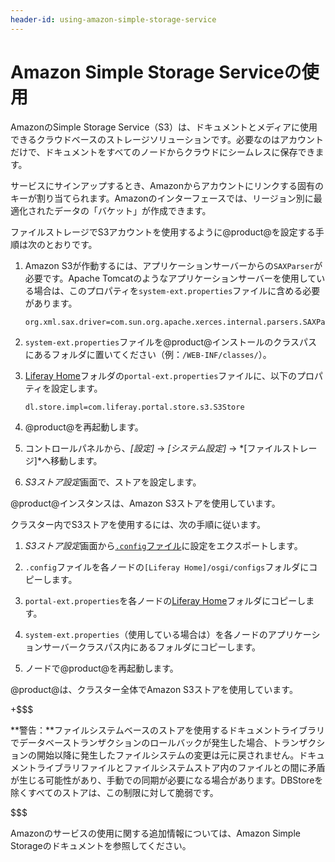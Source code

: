 ```yaml
---
header-id: using-amazon-simple-storage-service
---
```


# Amazon Simple Storage Serviceの使用

AmazonのSimple Storage Service（S3）は、ドキュメントとメディアに使用できるクラウドベースのストレージソリューションです。必要なのはアカウントだけで、ドキュメントをすべてのノードからクラウドにシームレスに保存できます。

サービスにサインアップするとき、Amazonからアカウントにリンクする固有のキーが割り当てられます。Amazonのインターフェースでは、リージョン別に最適化されたデータの「バケット」が作成できます。

ファイルストレージでS3アカウントを使用するように@product@を設定する手順は次のとおりです。

1. Amazon S3が作動するには、アプリケーションサーバーからの`SAXParser`が必要です。Apache Tomcatのようなアプリケーションサーバーを使用している場合は、このプロパティを`system-ext.properties`ファイルに含める必要があります。

       org.xml.sax.driver=com.sun.org.apache.xerces.internal.parsers.SAXParser
   
2. `system-ext.properties`ファイルを@product@インストールのクラスパスにあるフォルダに置いてください（例：`/WEB-INF/classes/`）。

3. [Liferay Home](/discover/deployment/-/knowledge_base/7-1/installing-liferay#liferay-home)フォルダの`portal-ext.properties`ファイルに、以下のプロパティを設定します。

       dl.store.impl=com.liferay.portal.store.s3.S3Store
   
4. @product@を再起動します。

5. コントロールパネルから、*[設定]* → *[システム設定]* → *[ファイルストレージ]*へ移動します。

6. *S3ストア設定*画面で、ストアを設定します。

@product@インスタンスは、Amazon S3ストアを使用しています。

クラスター内でS3ストアを使用するには、次の手順に従います。

1. *S3ストア設定*画面から[`.config`ファイル](/discover/portal/-/knowledge_base/7-1/understanding-system-configuration-files)に設定をエクスポートします。

2. `.config`ファイルを各ノードの`[Liferay Home]/osgi/configs`フォルダにコピーします。

3. `portal-ext.properties`を各ノードの[Liferay Home](/discover/deployment/-/knowledge_base/7-1/installing-liferay#liferay-home)フォルダにコピーします。

4. `system-ext.properties`（使用している場合は）を各ノードのアプリケーションサーバークラスパス内にあるフォルダにコピーします。

5. ノードで@product@を再起動します。

@product@は、クラスター全体でAmazon S3ストアを使用しています。

+$$$

**警告：**ファイルシステムベースのストアを使用するドキュメントライブラリでデータベーストランザクションのロールバックが発生した場合、トランザクションの開始以降に発生したファイルシステムの変更は元に戻されません。ドキュメントライブラリファイルとファイルシステムストア内のファイルとの間に矛盾が生じる可能性があり、手動での同期が必要になる場合があります。DBStoreを除くすべてのストアは、この制限に対して脆弱です。

$$$

Amazonのサービスの使用に関する追加情報については、Amazon Simple Storageのドキュメントを参照してください。
